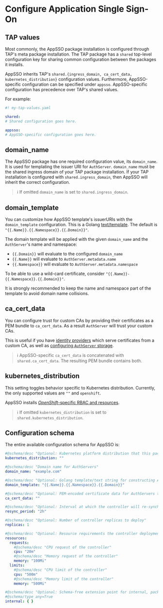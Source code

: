 # Configure Application Single Sign-On

## TAP values

Most commonly, the AppSSO package installation is configured through TAP's meta package installation. The TAP package
has a `shared` top-level configuration key for sharing common configuration between the packages it installs.

AppSSO inherits TAP's `shared.{ingress_domain, ca_cert_data, kubernetes_distribution}` configuration values. Furthermore,
AppSSO-specific configuration can be specified under `appsso`. AppSSO-specific configuration has precedence over TAP's
shared values.

For example:

```yaml
#! my-tap-values.yaml

shared:
# Shared configuration goes here.

appsso:
# AppSSO-specific configuration goes here.
```

## domain_name

The AppSSO package has one required configuration value, its `domain_name`. It is used for templating the issuer URI
for `AuthServer`. `domain_name` must be the shared ingress domain of your TAP package installation. If your TAP
installation is configured with `shared.ingress_domain`, then AppSSO will inherit the correct configuration.

> ℹ️ If omitted `domain_name` is set to `shared.ingress_domain`.

## domain_template

You can customize how AppSSO template's issuerURIs with the `domain_template` configuration. This is a
Golang [text/template](https://pkg.go.dev/text/template). The default is `"{{.Name}}.{{.Namespace}}.{{.Domain}}"`.

The domain template will be applied with the given `domain_name` and the `AuthServer`'s name and namespace:

- `{{.Domain}}` will evaluate to the configured `domain_name`
- `{{.Name}}` will evaluate to `AuthServer.metadata.name`
- `{{.Namespace}}` will evaluate to `AuthServer.metadata.namespace`

To be able to use a wild-card certificate, consider `"{{.Name}}-{{.Namespace}}.{{.Domain}}"`.

It is strongly recommended to keep the name and namespace part of the template to avoid domain name collisions.

## ca_cert_data

You can configure trust for custom CAs by providing their certificates as a PEM bundle to `ca_cert_data`. As a result
`AuthServer` will trust your custom CAs.

This is useful if you have [identity providers](../service-operators/identity-providers.md) which serve certificates
from a custom CA, as well as [configuring `AuthServer` storage](../service-operators/storage.md).

> ℹ️ AppSSO-specific `ca_cert_data` is concatenated with `shared.ca_cert_data`. The resulting PEM bundle contains both.

## kubernetes_distribution

This setting toggles behavior specific to Kubernetes distribution. Currently, the only supported values are `""`
and `openshift`.

AppSSO installs [_OpenShift_-specific RBAC and resources](openshift.md).

> ℹ️ If omitted `kubernetes_distribution` is set to `shared.kubernetes_distribution`.

## Configuration schema

The entire available configuration schema for AppSSO is:

```yaml
#@schema/desc "Optional: Kubernetes platform distribution that this package is being installed on. Accepted values: ['','openshift']"
kubernetes_distribution: ""

#@schema/desc "Domain name for AuthServers"
domain_name: "example.com"

#@schema/desc "Optional: Golang template/text string for constructing AuthServer FQDNs"
domain_template: "{{.Name}}.{{.Namespace}}.{{.Domain}}"

#@schema/desc "Optional: PEM-encoded certificate data for AuthServers to trust TLS connections with a custom CA"
ca_cert_data: ""

#@schema/desc "Optional: Interval at which the controller will re-synchronize applied resources"
resync_period: "2h"

#@schema/desc "Optional: Number of controller replicas to deploy"
replicas: 1

#@schema/desc "Optional: Resource requirements the controller deployment"
resources:
  requests:
    #@schema/desc "CPU request of the controller"
    cpu: "20m"
    #@schema/desc "Memory request of the controller"
    memory: "100Mi"
  limits:
    #@schema/desc "CPU limit of the controller"
    cpu: "500m"
    #@schema/desc "Memory limit of the controller"
    memory: "500Mi"

#@schema/desc "Optional: Schema-free extension point for internal, package-private configuration (Unsupported! Use at your own risk.)"
#@schema/type any=True
internal: { }
```
